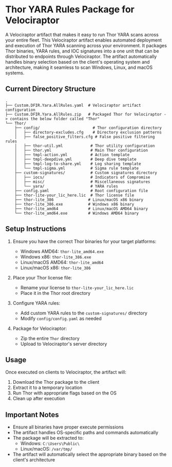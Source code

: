 # Thor YARA Rules Package for Velociraptor

A Velociraptor artifact that makes it easy to run Thor YARA scans across your entire fleet. This Velociraptor artifact enables automated deployment and execution of Thor YARA scanning across your environment. It packages Thor binaries, YARA rules, and IOC signatures into a one unit that can be distributed to endpoints through Velociraptor. The artifact automatically handles binary selection based on the client's operating system and architecture, making it seamless to scan Windows, Linux, and macOS systems.


## Current Directory Structure
```
.
├── Custom.DFIR.Yara.AllRules.yaml  # Velociraptor artifact configuration
├── Custom.DFIR.Yara.AllRules.zip   # Packaged Thor for Velociraptor -> contains the below folder called "Thor" 
└── Thor/
    ├── config/                       # Thor configuration directory
    │   ├── directory-excludes.cfg    # Directory exclusion patterns
    │   ├── false_positive_filters.cfg # False positive filtering rules
    │   ├── thor-util.yml            # Thor utility configuration
    │   ├── thor.yml                 # Main Thor configuration
    │   ├── tmpl-action.yml          # Action template
    │   ├── tmpl-deepdive.yml        # Deep dive template
    │   ├── tmpl-log-to-share.yml    # Log sharing template
    │   └── tmpl-sigma.yml           # Sigma rule template
    ├── custom-signatures/           # Custom signatures directory
    │   ├── iocs/                    # Indicators of Compromise
    │   ├── misc/                    # Miscellaneous signatures
    │   └── yara/                    # YARA rules
    ├── config.yaml                  # Root configuration file
    ├── thor-lite-your_lic_here.lic  # Thor license file
    ├── thor-lite_386               # Linux/macOS x86 binary
    ├── thor-lite_386.exe           # Windows x86 binary
    ├── thor-lite_amd64             # Linux/macOS AMD64 binary
    └── thor-lite_amd64.exe         # Windows AMD64 binary
```

## Setup Instructions

1. Ensure you have the correct Thor binaries for your target platforms:
   - Windows AMD64: `thor-lite_amd64.exe`
   - Windows x86: `thor-lite_386.exe`
   - Linux/macOS AMD64: `thor-lite_amd64`
   - Linux/macOS x86: `thor-lite_386`

2. Place your Thor license file:
   - Rename your license to `thor-lite-your_lic_here.lic`
   - Place it in the Thor root directory

3. Configure YARA rules:
   - Add custom YARA rules to the `custom-signatures/` directory
   - Modify `config/config.yaml` as needed

4. Package for Velociraptor:
   - Zip the entire `Thor` directory
   - Upload to Velociraptor's server directory

## Usage

Once executed on clients to Velociraptor, the artifact will:
1. Download the Thor package to the client
2. Extract it to a temporary location
3. Run Thor with appropriate flags based on the OS
4. Clean up after execution

## Important Notes

- Ensure all binaries have proper execute permissions
- The artifact handles OS-specific paths and commands automatically
- The package will be extracted to:
  - Windows: `C:\Users\Public\`
  - Linux/macOS: `/var/tmp/`
- The artifact will automatically select the appropriate binary based on the client's architecture
